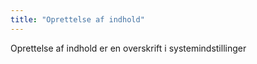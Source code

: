 ```yaml
---
title: "Oprettelse af indhold"  
---
```

Oprettelse af indhold er en overskrift i systemindstillinger